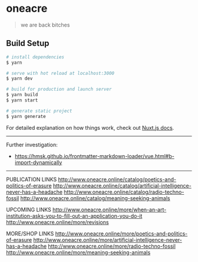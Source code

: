 # oneacre

> we are back bitches

## Build Setup

```bash
# install dependencies
$ yarn

# serve with hot reload at localhost:3000
$ yarn dev

# build for production and launch server
$ yarn build
$ yarn start

# generate static project
$ yarn generate
```

For detailed explanation on how things work, check out [Nuxt.js docs](https://nuxtjs.org).

---

Further investigation:

- https://hmsk.github.io/frontmatter-markdown-loader/vue.html#b-import-dynamically

--- 

PUBLICATION LINKS
http://www.oneacre.online/catalog/poetics-and-politics-of-erasure
http://www.oneacre.online/catalog/artificial-intelligence-never-has-a-headache
http://www.oneacre.online/catalog/radio-techno-fossil
http://www.oneacre.online/catalog/meaning-seeking-animals

UPCOMING LINKS
http://www.oneacre.online/more/when-an-art-institution-asks-you-to-fill-out-an-application-you-do-it
http://www.oneacre.online/more/revisions

MORE/SHOP LINKS
http://www.oneacre.online/more/poetics-and-politics-of-erasure
http://www.oneacre.online/more/artificial-intelligence-never-has-a-headache
http://www.oneacre.online/more/radio-techno-fossil
http://www.oneacre.online/more/meaning-seeking-animals
